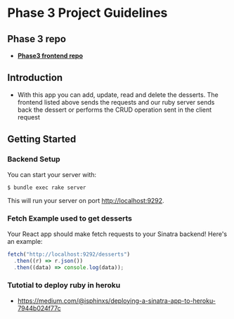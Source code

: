 # Phase 3 Project Guidelines

## Phase 3 repo

- [**Phase3 frontend repo**][frontend link]

[frontend link]: https://github.com/Abzazuet/Phase-3-Project-Frontend

## Introduction

- With this app you can add, update, read and delete the desserts. The frontend listed above sends the requests and our ruby server sends back the dessert or performs the CRUD operation sent in the client request

## Getting Started

### Backend Setup

You can start your server with:

```console
$ bundle exec rake server
```

This will run your server on port
[http://localhost:9292](http://localhost:9292).

### Fetch Example used to get desserts

Your React app should make fetch requests to your Sinatra backend! Here's an
example:

```js
fetch("http://localhost:9292/desserts")
  .then((r) => r.json())
  .then((data) => console.log(data));
```

### Tutotial to deploy ruby in heroku 
- https://medium.com/@isphinxs/deploying-a-sinatra-app-to-heroku-7944b024f77c
